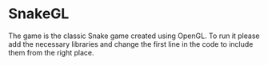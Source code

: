 # SnakeGL
The game is the classic Snake game created using OpenGL.
To  run it please add the necessary libraries and change the first line in the code to include them from the right place.

